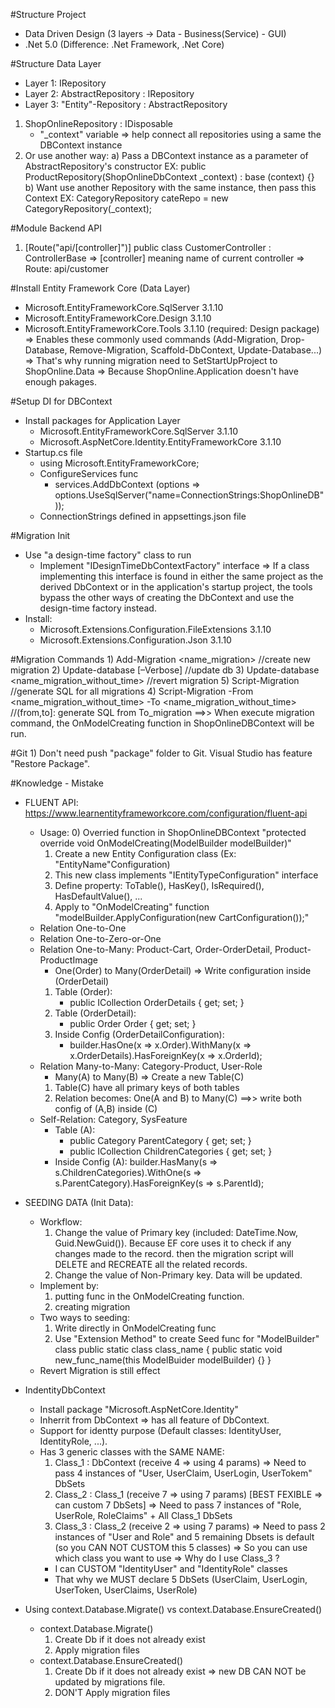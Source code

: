 ﻿#Structure Project
- Data Driven Design (3 layers -> Data - Business(Service) - GUI)
- .Net 5.0 (Difference: .Net Framework, .Net Core)

#Structure Data Layer
- Layer 1: IRepository
- Layer 2: AbstractRepository : IRepository
- Layer 3: "Entity"-Repository : AbstractRepository
1) ShopOnlineRepository : IDisposable 
	+ "_context" variable
	=> help connect all repositories using a same the DBContext instance
2) Or use another way: 
	a) Pass a DBContext instance as a parameter of AbstractRepository's constructor
	EX: public ProductRepository(ShopOnlineDbContext _context) : base (context) {}
	b) Want use another Repository with the same instance, then pass this Context
	EX: CategoryRepository cateRepo = new CategoryRepository(_context);

#Module Backend API
1) [Route("api/[controller]")]
	public class CustomerController : ControllerBase
	=> [controller] meaning name of current controller
	=> Route: api/customer

#Install Entity Framework Core (Data Layer)
- Microsoft.EntityFrameworkCore.SqlServer 3.1.10
- Microsoft.EntityFrameworkCore.Design 3.1.10
- Microsoft.EntityFrameworkCore.Tools 3.1.10 (required: Design package)
  => Enables these commonly used commands (Add-Migration, Drop-Database, 
  Remove-Migration, Scaffold-DbContext, Update-Database...)
  => That's why running migration need to SetStartUpProject to ShopOnline.Data
  => Because ShopOnline.Application doesn't have enough pakages.

#Setup DI for DBContext
- Install packages for Application Layer
	+	Microsoft.EntityFrameworkCore.SqlServer 3.1.10
	+	Microsoft.AspNetCore.Identity.EntityFrameworkCore 3.1.10
- Startup.cs file
	+	using Microsoft.EntityFrameworkCore;
	+	ConfigureServices func
		-	services.AddDbContext<ShopOnlineDBContext>
				(options => options.UseSqlServer("name=ConnectionStrings:ShopOnlineDB"));
	+ ConnectionStrings defined in appsettings.json file

#Migration Init
- Use "a design-time factory" class to run
	+ Implement "IDesignTimeDbContextFactory" interface
	=> If a class implementing this interface is found in either the same project as the derived DbContext 
	or in the application's startup project, the tools bypass the other ways of creating the DbContext 
	and use the design-time factory instead.
- Install:
	+ Microsoft.Extensions.Configuration.FileExtensions 3.1.10
	+ Microsoft.Extensions.Configuration.Json 3.1.10

#Migration Commands
	1) Add-Migration <name_migration>   //create new migration
	2) Update-database [–Verbose]   //update db
	3) Update-database <name_migration_without_time>    //revert migration
	5) Script-Migration		//generate SQL for all migrations
	4) Script-Migration -From <name_migration_without_time> -To <name_migration_without_time>	//(from,to]: generate SQL from To_migration
	==>> When execute migration command, the OnModelCreating function in ShopOnlineDBContext will be run.

#Git
	1) Don't need push "package" folder to Git. Visual Studio has feature "Restore Package".

#Knowledge - Mistake
- FLUENT API: https://www.learnentityframeworkcore.com/configuration/fluent-api
	+ Usage:
		0) Overried function in ShopOnlineDBContext "protected override void OnModelCreating(ModelBuilder modelBuilder)"
		1) Create a new Entity Configuration class (Ex: "EntityName"Configuration)
		2) This new class implements "IEntityTypeConfiguration<SysSetting>" interface
		3) Define property: ToTable(), HasKey(), IsRequired(), HasDefaultValue(), ...
		4) Apply to "OnModelCreating" function "modelBuilder.ApplyConfiguration(new CartConfiguration());"
	+ Relation One-to-One
	+ Relation One-to-Zero-or-One
	+ Relation One-to-Many: Product-Cart, Order-OrderDetail, Product-ProductImage
		- One(Order) to Many(OrderDetail) 
		=> Write configuration inside (OrderDetail)
		1) Table (Order): 
		   + public ICollection<OrderDetail> OrderDetails { get; set; }
		2) Table (OrderDetail): 
		   + public Order Order { get; set; }
		3) Inside Config (OrderDetailConfiguration): 
		   + builder.HasOne(x => x.Order).WithMany(x => x.OrderDetails).HasForeignKey(x => x.OrderId);
	+ Relation Many-to-Many: Category-Product, User-Role
		- Many(A) to Many(B) 
		=> Create a new Table(C)
		1) Table(C) have all primary keys of both tables
		2) Relation becomes: One(A and B) to Many(C) 
		==>> write both config of (A,B) inside (C)
	+ Self-Relation: Category, SysFeature
		- Table (A):
			+ public Category ParentCategory { get; set; }
			+ public ICollection<Category> ChildrenCategories { get; set; }
		- Inside Config (A): builder.HasMany(s => s.ChildrenCategories).WithOne(s => s.ParentCategory).HasForeignKey(s => s.ParentId);

- SEEDING DATA (Init Data):
	+ Workflow:
		1) Change the value of Primary key (included: DateTime.Now, Guid.NewGuid()). 
		   Because EF core uses it to check if any changes made to the record. 
		   then the migration script will DELETE and RECREATE all the related records.
		2) Change the value of Non-Primary key. Data will be updated.
	+ Implement by:
		1) putting func in the OnModelCreating function.
		2) creating migration
	+ Two ways to seeding:
		1) Write directly in OnModelCreating func
		2) Use "Extension Method" to create Seed func for "ModelBuilder" class
		public static class class_name
		{
			public static void new_func_name(this ModelBuider modelBuilder) {}
		}
	+ Revert Migration is still effect

- IndentityDbContext
	+ Install package "Microsoft.AspNetCore.Identity"
	+ Inherrit from DbContext => has all feature of DbContext.
	+ Support for identty purpose (Default classes: IdentityUser, IdentityRole, ...). 
	+ Has 3 generic classes with the SAME NAME: 
		1) Class_1 : DbContext (receive 4 => using 4 params)
		=> Need to pass 4 instances of "User, UserClaim, UserLogin, UserTokem" DbSets
		2) Class_2 : Class_1 (receive 7 => using 7 params) [BEST FEXIBLE => can custom 7 DbSets]
		=> Need to pass 7 instances of "Role, UserRole, RoleClaims" + All Class_1 DbSets
		3) Class_3 : Class_2 (receive 2 => using 7 params)
		=> Need to pass 2 instances of "User and Role" and 
			5 remaining Dbsets is default (so you CAN NOT CUSTOM this 5 classes)
	=> So you can use which class you want to use
	=> Why do I use Class_3 ?
		- I can CUSTOM "IdentityUser" and "IdentityRole" classes
	    - That why we MUST declare 5 DbSets (UserClaim, UserLogin, UserToken, UserClaims, UserRole)

- Using context.Database.Migrate() vs context.Database.EnsureCreated()
	+ context.Database.Migrate()
		1) Create Db if it does not already exist
		2) Apply migration files
	+ context.Database.EnsureCreated()
		1) Create Db if it does not already exist
			=> new DB CAN NOT be updated by migrations file.
		2) DON'T Apply migration files


